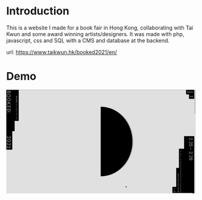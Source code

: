 # Introduction

This is a website I made for a book fair in Hong Kong, collaborating with Tai Kwun and some award winning artists/designers. It was made with php, javascript, css and SQL with a CMS and database at the backend.

url: https://www.taikwun.hk/booked2021/en/

# Demo

![alt text](./booked.gif "demo gif")
